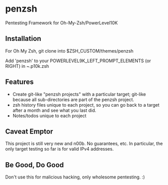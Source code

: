 # penzsh
Pentesting Framework for Oh-My-Zsh/PowerLevel10K

## Installation
For Oh My Zsh, git clone into $ZSH_CUSTOM/themes/penzsh

Add 'penzsh' to your POWERLEVEL9K_LEFT_PROMPT_ELEMENTS (or RIGHT) in ~.p10k.zsh

## Features
   - Create git-like "penzsh projects" with a particular target; git-like because all sub-directories are part of the penzsh project.
   - zsh history files unique to each project, so you can go back to a target after a month and see what you last did.
   - Notes/todos unique to each project

## Caveat Emptor
This project is still very new and n00b. No guarantees, etc. In particular, the only target testing so far is for valid IPv4 addresses.

## Be Good, Do Good
Don't use this for malicious hacking, only wholesome pentesting. :)
